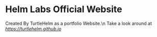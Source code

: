 # Helm Labs Official Website

Created By TurtleHelm as a portfolio Website.\n
Take a look around at *https://turtlehelm.github.io*

